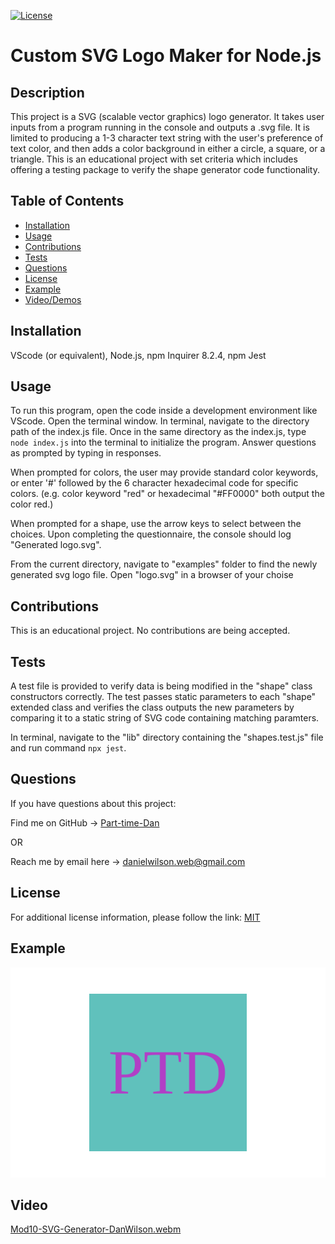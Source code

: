 [![License](https://img.shields.io/badge/License-MIT-blue.svg)](https://choosealicense.com/licenses/mit/)

# Custom SVG Logo Maker for Node.js

## Description
This project is a SVG (scalable vector graphics) logo generator. It takes user inputs from a program running in the console and outputs a .svg file. It is limited to producing a 1-3 character text string with the user's preference of text color, and then adds a color background in either a circle, a square, or a triangle. This is an educational project with set criteria which includes offering a testing package to verify the shape generator code functionality.

## Table of Contents
- [Installation](#installation)
- [Usage](#usage)
- [Contributions](#contributions)
- [Tests](#tests)
- [Questions](#questions)
- [License](#license)
- [Example](#example)
- [Video/Demos](#video)

## Installation
VScode (or equivalent), Node.js, npm Inquirer 8.2.4, npm Jest

## Usage
To run this program, open the code inside a development environment like VScode. Open the terminal window. In terminal, navigate to the directory path of the index.js file. Once in the same directory as the index.js, type ```node index.js``` into the terminal to initialize the program. Answer questions as prompted by typing in responses.

When prompted for colors, the user may provide standard color keywords, or enter '#' followed by the 6 character hexadecimal code for specific colors. (e.g. color keyword "red" or hexadecimal "#FF0000" both output the color red.)

When prompted for a shape, use the arrow keys to select between the choices. Upon completing the questionnaire, the console should log "Generated logo.svg".

From the current directory, navigate to "examples" folder to find the newly generated svg logo file. Open "logo.svg" in a browser of your choise

## Contributions
This is an educational project. No contributions are being accepted.

## Tests
A test file is provided to verify data is being modified in the "shape" class constructors correctly. The test passes static parameters to each "shape" extended class and verifies the class outputs the new parameters  by comparing it to a static string of SVG code containing matching paramters.

In terminal, navigate to the "lib" directory containing the "shapes.test.js" file and run command ```npx jest```. 

## Questions
If you have questions about this project:

Find me on GitHub -> [Part-time-Dan](https://github.com/Part-time-Dan)

OR

Reach me by email here -> [danielwilson.web@gmail.com](mailto:danielwilson.web@gmail.com)


## License
For additional license information, please follow the link: [MIT](https://choosealicense.com/licenses/mit/)

## Example

![Example Logo](./examples/samplelogo.SVG)

## Video

[Mod10-SVG-Generator-DanWilson.webm](https://github.com/Part-time-Dan/mod10-SVG-Logo-Maker-DanWilson/assets/126934952/01f595a2-8731-4826-b81d-0df9c3d25c27)

